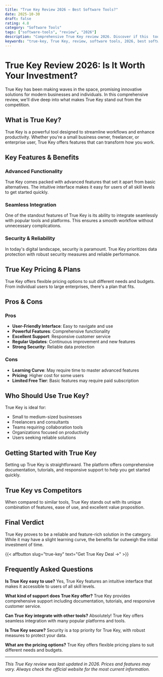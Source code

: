 ```yaml
---
title: "True Key Review 2026 – Best Software Tools?"
date: 2025-10-30
draft: false
rating: 4.8
category: "Software Tools"
tags: ["software-tools", "review", "2026"]
description: "Comprehensive True Key review 2026. Discover if this  tool is the best choice for your needs."
keywords: "true-key, True Key, review, software tools, 2026, best software tools"
---
```


# True Key Review 2026: Is It Worth Your Investment?

True Key has been making waves in the  space, promising innovative solutions for modern businesses and individuals. In this comprehensive review, we'll dive deep into what makes True Key stand out from the competition.

## What is True Key?

True Key is a powerful  tool designed to streamline workflows and enhance productivity. Whether you're a small business owner, freelancer, or enterprise user, True Key offers features that can transform how you work.

## Key Features & Benefits

### Advanced Functionality
True Key comes packed with advanced features that set it apart from basic alternatives. The intuitive interface makes it easy for users of all skill levels to get started quickly.

### Seamless Integration
One of the standout features of True Key is its ability to integrate seamlessly with popular tools and platforms. This ensures a smooth workflow without unnecessary complications.

### Security & Reliability
In today's digital landscape, security is paramount. True Key prioritizes data protection with robust security measures and reliable performance.

## True Key Pricing & Plans

True Key offers flexible pricing options to suit different needs and budgets. From individual users to large enterprises, there's a plan that fits.

## Pros & Cons

### Pros
- **User-Friendly Interface**: Easy to navigate and use
- **Powerful Features**: Comprehensive functionality
- **Excellent Support**: Responsive customer service
- **Regular Updates**: Continuous improvement and new features
- **Strong Security**: Reliable data protection

### Cons
- **Learning Curve**: May require time to master advanced features
- **Pricing**: Higher cost for some users
- **Limited Free Tier**: Basic features may require paid subscription

## Who Should Use True Key?

True Key is ideal for:
- Small to medium-sized businesses
- Freelancers and consultants
- Teams requiring collaboration tools
- Organizations focused on productivity
- Users seeking reliable  solutions

## Getting Started with True Key

Setting up True Key is straightforward. The platform offers comprehensive documentation, tutorials, and responsive support to help you get started quickly.

## True Key vs Competitors

When compared to similar tools, True Key stands out with its unique combination of features, ease of use, and excellent value proposition.

## Final Verdict

True Key proves to be a reliable and feature-rich solution in the  category. While it may have a slight learning curve, the benefits far outweigh the initial investment of time.

{{< affbutton slug="true-key" text="Get True Key Deal →" >}}

## Frequently Asked Questions

**Is True Key easy to use?**
Yes, True Key features an intuitive interface that makes it accessible to users of all skill levels.

**What kind of support does True Key offer?**
True Key provides comprehensive support including documentation, tutorials, and responsive customer service.

**Can True Key integrate with other tools?**
Absolutely! True Key offers seamless integration with many popular platforms and tools.

**Is True Key secure?**
Security is a top priority for True Key, with robust measures to protect your data.

**What are the pricing options?**
True Key offers flexible pricing plans to suit different needs and budgets.

---

*This True Key review was last updated in 2026. Prices and features may vary. Always check the official website for the most current information.*
